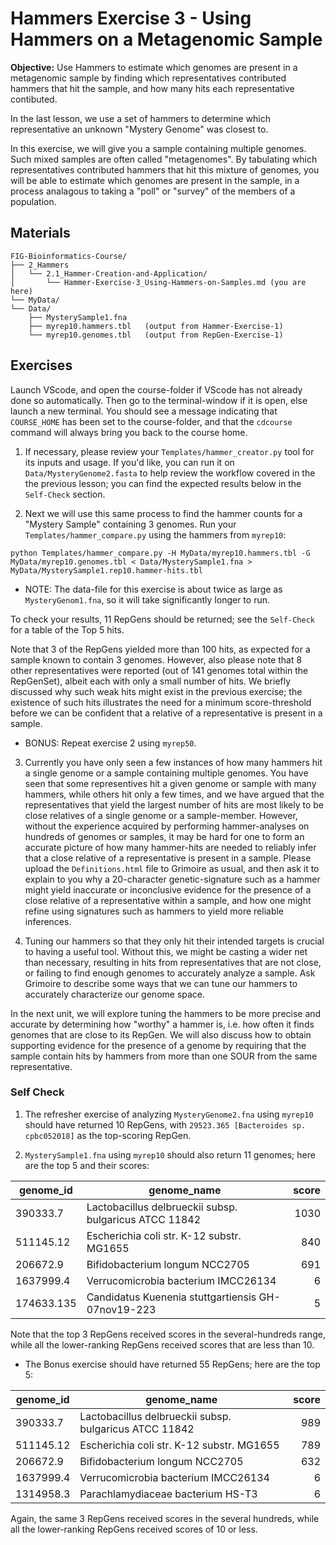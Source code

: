 # Hammers Exercise 3 - Using Hammers on a Metagenomic Sample

**Objective:** Use Hammers to estimate which genomes are present in a metagenomic sample by finding which representatives contributed hammers that hit the sample,
and how many hits each representative contibuted.

In the last lesson, we use a set of hammers to determine which representative an unknown "Mystery Genome" was closest to.

In this exercise, we will give you a sample containing multiple genomes.
Such mixed samples are often called "metagenomes".
By tabulating which representatives contributed hammers that hit this mixture of genomes, you will be able to estimate which genomes are present in the sample, in a process analagous to taking a "poll" or "survey" of the members of a population.


## Materials

```
FIG-Bioinformatics-Course/
├── 2_Hammers
│   └── 2.1_Hammer-Creation-and-Application/
│       └── Hammer-Exercise-3_Using-Hammers-on-Samples.md (you are here)
└── MyData/
└── Data/
    ├── MysterySample1.fna
    ├── myrep10.hammers.tbl   (output from Hammer-Exercise-1)
    └── myrep10.genomes.tbl   (output from RepGen-Exercise-1)
```

## Exercises

Launch VScode, and open the course-folder
if VScode has not already done so automatically.
Then go to the terminal-window if it is open,
else launch a new terminal.
You should see a message indicating that `COURSE_HOME`
has been set to the course-folder, and that the
`cdcourse` command will always bring you back
to the course home.

1. If necessary, please review your `Templates/hammer_creator.py` tool
for its inputs and usage.
If you'd like, you can run it on `Data/MysteryGenome2.fasta`
to help review the workflow covered in the the previous lesson;
you can find the expected results below in the `Self-Check` section.

2. Next we will use this same process to find the hammer counts
for a "Mystery Sample" containing 3 genomes.
Run your `Templates/hammer_compare.py` using the hammers from `myrep10`:

```
python Templates/hammer_compare.py -H MyData/myrep10.hammers.tbl -G MyData/myrep10.genomes.tbl < Data/MysterySample1.fna > MyData/MysterySample1.rep10.hammer-hits.tbl
```
* NOTE: The data-file for this exercise is about twice as large as `MysteryGenom1.fna`,
so it will take significantly longer to run.

To check your results, 11 RepGens should be returned;
see the `Self-Check` for a table of the Top 5 hits.

Note that 3 of the RepGens yielded more than 100 hits,
as expected for a sample
known to contain 3 genomes. However, also please note that 8 other representatives were reported (out of 141 genomes total within the RepGenSet),
albeit each with only a small number of hits.
We briefly discussed why such weak hits might exist in the previous exercise;
the existence of such hits illustrates the need for a minimum score-threshold
before we can be confident that a relative of a representative is present in a sample.

* BONUS:
Repeat exercise 2 using `myrep50`.

3. Currently you have only seen a few instances of how many hammers hit
a single genome or a sample containing multiple genomes.
You have seen that some representives hit a given genome or sample
with many hammers, while others hit only a few times,
and we have argued that the representatives that yield the largest number
of hits are most likely to be close relatives of a single genome
or a sample-member.
However, without the experience acquired by performing hammer-analyses
on hundreds of genomes or samples, it may be hard for one to form an accurate
picture of how many hammer-hits are needed to reliably infer that a close relative
of a representative is present in a sample.
Please upload the `Definitions.html` file to Grimoire as usual,
and then ask it to explain to you why a 20-character genetic-signature
such as a hammer might yield inaccurate or inconclusive evidence
for the presence of a close relative of a representative within a sample,
and how one might refine using signatures such as hammers to yield
more reliable inferences.

4. Tuning our hammers so that they only hit their intended targets is crucial
to having a useful tool. Without this, we might be casting a wider net
than necessary, resulting in hits from representatives that are not close,
or failing to find enough genomes to accurately analyze a sample.
Ask Grimoire to describe some ways
that we can tune our hammers to accurately characterize our genome space.

In the next unit, we will explore tuning the hammers to be more precise
and accurate by determining how "worthy" a hammer is,
i.e. how often it finds genomes that are close to its RepGen.
We will also discuss how to obtain supporting evidence for the presence
of a genome by requiring that the sample contain hits by hammers
from more than one SOUR from the same representative.

### Self Check

1. The refresher exercise of analyzing `MysteryGenome2.fna` using `myrep10`
should have returned 10 RepGens, with `29523.365 [Bacteroides sp. cpbc052018]`
as the top-scoring RepGen.

2. `MysterySample1.fna` using `myrep10` should also return 11 genomes;
here are the top 5 and their scores:

| genome_id | genome_name | score |
| --- | --- | ---: |
| 390333.7   | Lactobacillus delbrueckii subsp. bulgaricus ATCC 11842 | 1030 |
| 511145.12  | Escherichia coli str. K-12 substr. MG1655 | 840 |
| 206672.9   | Bifidobacterium longum NCC2705 | 691 |
| 1637999.4  | Verrucomicrobia bacterium IMCC26134 | 6 |
| 174633.135 | Candidatus Kuenenia stuttgartiensis GH-07nov19-223 | 5 |

Note that the top 3 RepGens received scores in the several-hundreds range,
while all the lower-ranking RepGens received scores that are less than 10.

* The Bonus exercise should have returned 55 RepGens;
here are the top 5:

| genome_id | genome_name | score |
| --- | --- | ---: |
| 390333.7  | Lactobacillus delbrueckii subsp. bulgaricus ATCC 11842 | 989 |
| 511145.12 | Escherichia coli str. K-12 substr. MG1655 | 789 |
| 206672.9  | Bifidobacterium longum NCC2705 | 632 |
| 1637999.4 | Verrucomicrobia bacterium IMCC26134 | 6 |
| 1314958.3 | Parachlamydiaceae bacterium HS-T3 | 6 |


Again, the same 3 RepGens received scores in the several hundreds,
while all the lower-ranking RepGens received scores of 10 or less.

